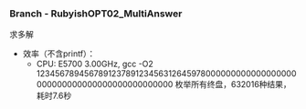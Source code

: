 ### Branch - RubyishOPT02_MultiAnswer
求多解

* 效率（不含printf）：  
  * CPU: E5700 3.00GHz, gcc -O2  
    123456789456789123789123456312645978000000000000000000000000000000000000000000000
    枚举所有终盘，632016种结果，耗时7.6秒
